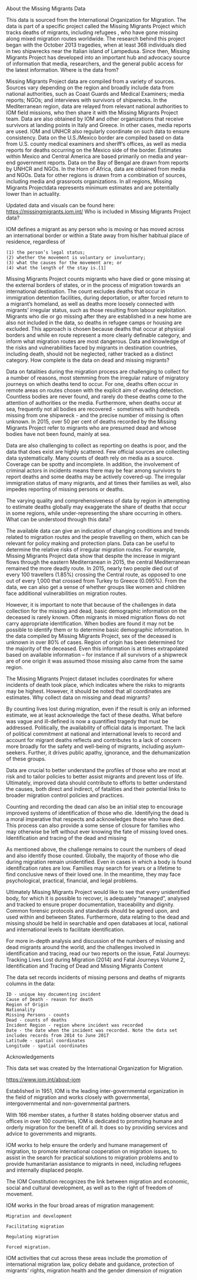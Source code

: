 About the Missing Migrants Data

This data is sourced from the International Organization for Migration. The data is part of a specific project called the Missing Migrants Project which tracks deaths of migrants, including refugees , who have gone missing along mixed migration routes worldwide. The research behind this project began with the October 2013 tragedies, when at least 368 individuals died in two shipwrecks near the Italian island of Lampedusa. Since then, Missing Migrants Project has developed into an important hub and advocacy source of information that media, researchers, and the general public access for the latest information.
Where is the data from?

Missing Migrants Project data are compiled from a variety of sources. Sources vary depending on the region and broadly include data from national authorities, such as Coast Guards and Medical Examiners; media reports; NGOs; and interviews with survivors of shipwrecks. In the Mediterranean region, data are relayed from relevant national authorities to IOM field missions, who then share it with the Missing Migrants Project team. Data are also obtained by IOM and other organizations that receive survivors at landing points in Italy and Greece. In other cases, media reports are used. IOM and UNHCR also regularly coordinate on such data to ensure consistency. Data on the U.S./Mexico border are compiled based on data from U.S. county medical examiners and sheriff’s offices, as well as media reports for deaths occurring on the Mexico side of the border. Estimates within Mexico and Central America are based primarily on media and year-end government reports. Data on the Bay of Bengal are drawn from reports by UNHCR and NGOs. In the Horn of Africa, data are obtained from media and NGOs. Data for other regions is drawn from a combination of sources, including media and grassroots organizations. In all regions, Missing Migrants Projectdata represents minimum estimates and are potentially lower than in actuality.

Updated data and visuals can be found here: https://missingmigrants.iom.int/
Who is included in Missing Migrants Project data?

IOM defines a migrant as any person who is moving or has moved across an international border or within a State away from his/her habitual place of residence, regardless of

    (1) the person’s legal status; 
    (2) whether the movement is voluntary or involuntary; 
    (3) what the causes for the movement are; or 
    (4) what the length of the stay is.[1]

Missing Migrants Project counts migrants who have died or gone missing at the external borders of states, or in the process of migration towards an international destination. The count excludes deaths that occur in immigration detention facilities, during deportation, or after forced return to a migrant’s homeland, as well as deaths more loosely connected with migrants’ irregular status, such as those resulting from labour exploitation. Migrants who die or go missing after they are established in a new home are also not included in the data, so deaths in refugee camps or housing are excluded. This approach is chosen because deaths that occur at physical borders and while en route represent a more clearly definable category, and inform what migration routes are most dangerous. Data and knowledge of the risks and vulnerabilities faced by migrants in destination countries, including death, should not be neglected, rather tracked as a distinct category.
How complete is the data on dead and missing migrants?

Data on fatalities during the migration process are challenging to collect for a number of reasons, most stemming from the irregular nature of migratory journeys on which deaths tend to occur. For one, deaths often occur in remote areas on routes chosen with the explicit aim of evading detection. Countless bodies are never found, and rarely do these deaths come to the attention of authorities or the media. Furthermore, when deaths occur at sea, frequently not all bodies are recovered - sometimes with hundreds missing from one shipwreck - and the precise number of missing is often unknown. In 2015, over 50 per cent of deaths recorded by the Missing Migrants Project refer to migrants who are presumed dead and whose bodies have not been found, mainly at sea.

Data are also challenging to collect as reporting on deaths is poor, and the data that does exist are highly scattered. Few official sources are collecting data systematically. Many counts of death rely on media as a source. Coverage can be spotty and incomplete. In addition, the involvement of criminal actors in incidents means there may be fear among survivors to report deaths and some deaths may be actively covered-up. The irregular immigration status of many migrants, and at times their families as well, also impedes reporting of missing persons or deaths.

The varying quality and comprehensiveness of data by region in attempting to estimate deaths globally may exaggerate the share of deaths that occur in some regions, while under-representing the share occurring in others.
What can be understood through this data?

The available data can give an indication of changing conditions and trends related to migration routes and the people travelling on them, which can be relevant for policy making and protection plans. Data can be useful to determine the relative risks of irregular migration routes. For example, Missing Migrants Project data show that despite the increase in migrant flows through the eastern Mediterranean in 2015, the central Mediterranean remained the more deadly route. In 2015, nearly two people died out of every 100 travellers (1.85%) crossing the Central route, as opposed to one out of every 1,000 that crossed from Turkey to Greece (0.095%). From the data, we can also get a sense of whether groups like women and children face additional vulnerabilities on migration routes.

However, it is important to note that because of the challenges in data collection for the missing and dead, basic demographic information on the deceased is rarely known. Often migrants in mixed migration flows do not carry appropriate identification. When bodies are found it may not be possible to identify them or to determine basic demographic information. In the data compiled by Missing Migrants Project, sex of the deceased is unknown in over 80% of cases. Region of origin has been determined for the majority of the deceased. Even this information is at times extrapolated based on available information – for instance if all survivors of a shipwreck are of one origin it was assumed those missing also came from the same region.

The Missing Migrants Project dataset includes coordinates for where incidents of death took place, which indicates where the risks to migrants may be highest. However, it should be noted that all coordinates are estimates.
Why collect data on missing and dead migrants?

By counting lives lost during migration, even if the result is only an informed estimate, we at least acknowledge the fact of these deaths. What before was vague and ill-defined is now a quantified tragedy that must be addressed. Politically, the availability of official data is important. The lack of political commitment at national and international levels to record and account for migrant deaths reflects and contributes to a lack of concern more broadly for the safety and well-being of migrants, including asylum-seekers. Further, it drives public apathy, ignorance, and the dehumanization of these groups.

Data are crucial to better understand the profiles of those who are most at risk and to tailor policies to better assist migrants and prevent loss of life. Ultimately, improved data should contribute to efforts to better understand the causes, both direct and indirect, of fatalities and their potential links to broader migration control policies and practices.

Counting and recording the dead can also be an initial step to encourage improved systems of identification of those who die. Identifying the dead is a moral imperative that respects and acknowledges those who have died. This process can also provide a some sense of closure for families who may otherwise be left without ever knowing the fate of missing loved ones.
Identification and tracing of the dead and missing

As mentioned above, the challenge remains to count the numbers of dead and also identify those counted. Globally, the majority of those who die during migration remain unidentified. Even in cases in which a body is found identification rates are low. Families may search for years or a lifetime to find conclusive news of their loved one. In the meantime, they may face psychological, practical, financial, and legal problems.

Ultimately Missing Migrants Project would like to see that every unidentified body, for which it is possible to recover, is adequately “managed”, analysed and tracked to ensure proper documentation, traceability and dignity. Common forensic protocols and standards should be agreed upon, and used within and between States. Furthermore, data relating to the dead and missing should be held in searchable and open databases at local, national and international levels to facilitate identification.

For more in-depth analysis and discussion of the numbers of missing and dead migrants around the world, and the challenges involved in identification and tracing, read our two reports on the issue, Fatal Journeys: Tracking Lives Lost during Migration (2014) and Fatal Journeys Volume 2, Identification and Tracing of Dead and Missing Migrants
Content

The data set records incidents of missing persons and deaths of migrants
columns in the data:

    ID - unique key documenting incident
    Cause of Death - reason for death
    Region of Origin
    Nationality
    Missing Persons - counts
    Dead - counts of deaths
    Incident Region - region where incident was recorded
    Date - the date when the incident was recorded. Note the data set includes records from 2014 to June 2017
    Latitude - spatial coordinates
    Longitude - spatial coordinates

Acknowledgements

This data set was created by the International Organization for Migration.

https://www.iom.int/about-iom

Established in 1951, IOM is the leading inter-governmental organization in the field of migration and works closely with governmental, intergovernmental and non-governmental partners.

With 166 member states, a further 8 states holding observer status and offices in over 100 countries, IOM is dedicated to promoting humane and orderly migration for the benefit of all. It does so by providing services and advice to governments and migrants.

IOM works to help ensure the orderly and humane management of migration, to promote international cooperation on migration issues, to assist in the search for practical solutions to migration problems and to provide humanitarian assistance to migrants in need, including refugees and internally displaced people.

The IOM Constitution recognizes the link between migration and economic, social and cultural development, as well as to the right of freedom of movement.

IOM works in the four broad areas of migration management:

    Migration and development

    Facilitating migration

    Regulating migration

    Forced migration.

IOM activities that cut across these areas include the promotion of international migration law, policy debate and guidance, protection of migrants' rights, migration health and the gender dimension of migration
